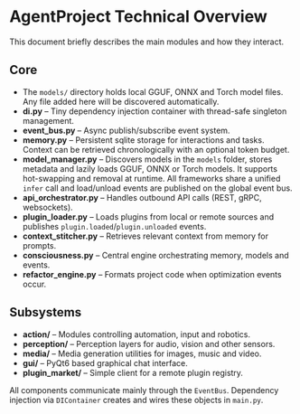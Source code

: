 # AgentProject Technical Overview

This document briefly describes the main modules and how they interact.

## Core
- The `models/` directory holds local GGUF, ONNX and Torch model files. Any file
  added here will be discovered automatically.
- **di.py** – Tiny dependency injection container with thread-safe singleton
  management.
- **event_bus.py** – Async publish/subscribe event system.
- **memory.py** – Persistent sqlite storage for interactions and tasks. Context
  can be retrieved chronologically with an optional token budget.
- **model_manager.py** – Discovers models in the `models` folder, stores
  metadata and lazily loads GGUF, ONNX or Torch models. It supports hot-swapping
  and removal at runtime. All frameworks share a unified `infer` call and
  load/unload events are published on the global event bus.
- **api_orchestrator.py** – Handles outbound API calls (REST, gRPC, websockets).
- **plugin_loader.py** – Loads plugins from local or remote sources and
  publishes `plugin.loaded`/`plugin.unloaded` events.
- **context_stitcher.py** – Retrieves relevant context from memory for prompts.
- **consciousness.py** – Central engine orchestrating memory, models and events.
- **refactor_engine.py** – Formats project code when optimization events occur.

## Subsystems
- **action/** – Modules controlling automation, input and robotics.
- **perception/** – Perception layers for audio, vision and other sensors.
- **media/** – Media generation utilities for images, music and video.
- **gui/** – PyQt6 based graphical chat interface.
- **plugin_market/** – Simple client for a remote plugin registry.

All components communicate mainly through the `EventBus`. Dependency injection
via `DIContainer` creates and wires these objects in `main.py`.
